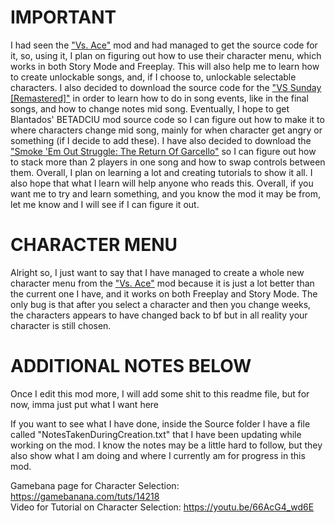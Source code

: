 # IMPORTANT
I had seen the ["Vs. Ace"](https://github.com/ArcyDev/Vs-Ace "Vs. Ace Source Code") mod and had managed to get the source code for it, so, using it, I plan on figuring out how to use their character menu, which works in both Story Mode and Freeplay. This will also help me to learn how to create unlockable songs, and, if I choose to, unlockable selectable characters. I also decided to download the source code for the ["VS Sunday [Remastered]"](https://github.com/bbpanzu/FNF-Sunday "FNF Sunday Source Code") in order to learn how to do in song events, like in the final songs, and how to change notes mid song. Eventually, I hope to get Blantados' BETADCIU mod source code so I can figure out how to make it to where characters change mid song, mainly for when character get angry or something (if I decide to add these). I have also decided to download the ["Smoke 'Em Out Struggle: The Return Of Garcello"](https://github.com/TaeYai/Return-Of-Garcello "Return Of Garcello Source Code") so I can figure out how to stack more than 2 players in one song and how to swap controls between them. Overall, I plan on learning a lot and creating tutorials to show it all. I also hope that what I learn will help anyone who reads this. Overall, if you want me to try and learn something, and you know the mod it may be from, let me know and I will see if I can figure it out. 

# CHARACTER MENU
Alright so, I just want to say that I have managed to create a whole new character menu from the ["Vs. Ace"](https://github.com/ArcyDev/Vs-Ace "Vs. Ace Source Code") mod because it is just a lot better than the current one I have, and it works on both Freeplay and Story Mode. The only bug is that after you select a character and then you change weeks, the characters appears to have changed back to bf but in all reality your character is still chosen. 

# ADDITIONAL NOTES BELOW
Once I edit this mod more, I will add some shit to this readme file, but for now, imma just put what I want here


If you want to see what I have done, inside the Source folder I have a file called "NotesTakenDuringCreation.txt" that I have been updating while working on the mod. I know the notes may be a little hard to follow, but they also show what I am doing and where I currently am for progress in this mod.


Gamebana page for Character Selection: https://gamebanana.com/tuts/14218 \
Video for Tutorial on Character Selection: https://youtu.be/66AcG4_wd6E

